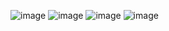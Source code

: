 ![image](https://github.com/ecekaya1/MATERIAL-TRACKING-SYSTEM/assets/115822012/c7223e95-b131-4790-9141-d266f3787b3d)
![image](https://github.com/ecekaya1/MATERIAL-TRACKING-SYSTEM/assets/115822012/29e589c1-436d-4ae1-bafb-9987ca4dfbb2)
![image](https://github.com/ecekaya1/MATERIAL-TRACKING-SYSTEM/assets/115822012/58c27946-2395-4c59-9a98-eca85efd6f91)
![image](https://github.com/ecekaya1/MATERIAL-TRACKING-SYSTEM/assets/115822012/ef12cd4c-06fa-4934-88d4-923b58ad9c94)
